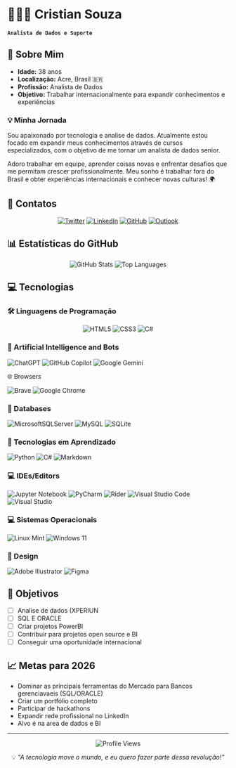 # 👩🏻‍💻 Cristian Souza

**`Analista de Dados e Suporte`**

## 🚀 Sobre Mim

- **Idade:** 38 anos
- **Localização:** Acre, Brasil 🇧🇷
- **Profissão:** Analista de Dados
- **Objetivo:** Trabalhar internacionalmente para expandir conhecimentos e experiências

### 💡 Minha Jornada

Sou apaixonado por tecnologia e analise de dados. Atualmente estou focado em expandir meus conhecimentos através de cursos especializados, com o objetivo de me tornar um analista de dados senior. 

Adoro trabalhar em equipe, aprender coisas novas e enfrentar desafios que me permitam crescer profissionalmente. Meu sonho é trabalhar fora do Brasil e obter experiências internacionais e conhecer novas culturas! 🌍

## 📱 Contatos

<div align="center">

[![Twitter](https://img.shields.io/badge/Twitter-1DA1F2?style=for-the-badge&logo=twitter&logoColor=white)](https://twitter.com/cmsoouza)
[![LinkedIn](https://img.shields.io/badge/LinkedIn-0077B5?style=for-the-badge&logo=linkedin&logoColor=white)](https://www.linkedin.com/in/cmsouzaac/)
[![GitHub](https://img.shields.io/badge/GitHub-100000?style=for-the-badge&logo=github&logoColor=white)](https://github.com/cmsouzac)
[![Outlook](https://img.shields.io/badge/Microsoft_Outlook-0078D4?style=for-the-badge&logo=microsoft-outlook&logoColor=white)](mailto:cmsouzaac@outlook.com)

</div>

## 📊 Estatísticas do GitHub

<div align="center">
  <img src="https://github-readme-stats.vercel.app/api?username=cmsouzac&show_icons=true&theme=radical&hide_border=true" alt="GitHub Stats">
  <img src="https://github-readme-stats.vercel.app/api/top-langs/?username=cmsouzac&layout=compact&theme=radical&hide_border=true" alt="Top Languages">
</div>

## 💻 Tecnologias

### 🛠️ Linguagens de Programação

<div align="center">
  <img src="https://img.shields.io/badge/HTML5-E34F26?style=for-the-badge&logo=html5&logoColor=white" alt="HTML5">
  <img src="https://img.shields.io/badge/CSS3-1572B6?style=for-the-badge&logo=css3&logoColor=white" alt="CSS3">
  <img src="https://img.shields.io/badge/C%23-239120?style=for-the-badge&logo=c-sharp&logoColor=white" alt="C#">
</div>

### 🤖 Artificial Intelligence and Bots

 ![ChatGPT](https://img.shields.io/badge/chatGPT-74aa9c?style=for-the-badge&logo=openai&logoColor=white)
 ![GitHub Copilot](https://img.shields.io/badge/github_copilot-8957E5?style=for-the-badge&logo=github-copilot&logoColor=white)
 ![Google Gemini](https://img.shields.io/badge/google%20gemini-8E75B2?style=for-the-badge&logo=google%20gemini&logoColor=white)

 🌐 Browsers

 ![Brave](https://img.shields.io/badge/Brave-FB542B?style=for-the-badge&logo=Brave&logoColor=white)
 ![Google Chrome](https://img.shields.io/badge/Google%20Chrome-4285F4?style=for-the-badge&logo=GoogleChrome&logoColor=white)
 
### 💾 Databases

![MicrosoftSQLServer](https://img.shields.io/badge/Microsoft%20SQL%20Server-CC2927?style=for-the-badge&logo=microsoft%20sql%20server&logoColor=white)
![MySQL](https://img.shields.io/badge/mysql-4479A1.svg?style=for-the-badge&logo=mysql&logoColor=white)
![SQLite](https://img.shields.io/badge/sqlite-%2307405e.svg?style=for-the-badge&logo=sqlite&logoColor=white)


### 🚀 Tecnologias em Aprendizado

![Python](https://img.shields.io/badge/python-3670A0?style=for-the-badge&logo=python&logoColor=ffdd54)
![C#](https://img.shields.io/badge/c%23-%23239120.svg?style=for-the-badge&logo=csharp&logoColor=white)
![Markdown](https://img.shields.io/badge/markdown-%23000000.svg?style=for-the-badge&logo=markdown&logoColor=white)


### 💻 IDEs/Editors

![Jupyter Notebook](https://img.shields.io/badge/jupyter-%23FA0F00.svg?style=for-the-badge&logo=jupyter&logoColor=white)
![PyCharm](https://img.shields.io/badge/pycharm-143?style=for-the-badge&logo=pycharm&logoColor=black&color=black&labelColor=green)
![Rider](https://img.shields.io/badge/Rider-000000.svg?style=for-the-badge&logo=Rider&logoColor=white&color=black&labelColor=crimson)
![Visual Studio Code](https://img.shields.io/badge/Visual%20Studio%20Code-0078d7.svg?style=for-the-badge&logo=visual-studio-code&logoColor=white)
![Visual Studio](https://img.shields.io/badge/Visual%20Studio-5C2D91.svg?style=for-the-badge&logo=visual-studio&logoColor=white)



### 💻 Sistemas Operacionais

![Linux Mint](https://img.shields.io/badge/Linux%20Mint-87CF3E?style=for-the-badge&logo=Linux%20Mint&logoColor=white)
![Windows 11](https://img.shields.io/badge/Windows%2011-%230079d5.svg?style=for-the-badge&logo=Windows%2011&logoColor=white)


### 🎨 Design

![Adobe Illustrator](https://img.shields.io/badge/adobe%20illustrator-%23FF9A00.svg?style=for-the-badge&logo=adobe%20illustrator&logoColor=white)
![Figma](https://img.shields.io/badge/figma-%23F24E1E.svg?style=for-the-badge&logo=figma&logoColor=white)

## 🎯 Objetivos

- [ ] Analise de dados (XPERIUN
- [ ] SQL E ORACLE
- [ ] Criar projetos PowerBI
- [ ] Contribuir para projetos open source e BI
- [ ] Conseguir uma oportunidade internacional

## 📈 Metas para 2026

- Dominar as principais ferramentas do Mercado para Bancos gerenciavaeis (SQL/ORACLE)
- Criar um portfólio completo
- Participar de hackathons
- Expandir rede profissional no LinkedIn
- Alvo é na area de dados e BI

---

<div align="center">
  <img src="https://komarev.com/ghpvc/?username=cmsouzac&style=for-the-badge&color=blue" alt="Profile Views">
</div>

<div align="center">
  <p>💡 <em>"A tecnologia move o mundo, e eu quero fazer parte dessa revolução!"</em></p>
</div>

